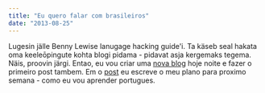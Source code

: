 ```yaml
---
title: "Eu quero falar com brasileiros"
date: "2013-08-25"
---
```


Lugesin jälle Benny Lewise lanugage hacking guide'i. Ta käseb seal hakata oma keeleōpingute kohta blogi pidama - pidavat asja kergemaks tegema. Näis, proovin järgi. Entao, eu vou criar uma [nova blog](http://querofalarcombrasileiros.wordpress.com) hoje noite e fazer o primeiro post tambem. Em o [post](http://querofalarcombrasileiros.wordpress.com/2013/08/26/vou-aprender-portugues-com-mais-forca/) eu escreve o meu plano para proximo semana - como eu vou aprender portugues.
